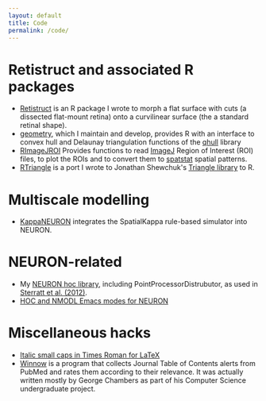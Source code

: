 ```yaml
---
layout: default
title: Code
permalink: /code/
---
```


# Retistruct and associated R packages

* [Retistruct](http://retistruct.r-forge.r-project.org/) is an R
  package I wrote to morph a flat surface with cuts (a dissected
  flat-mount retina) onto a curvilinear surface (the a standard
  retinal shape). 
* [geometry](http://geometry.r-forge.r-project.org/), which I maintain
  and develop, provides R with an interface to convex hull and
  Delaunay triangulation functions of the [qhull](http://www.qhull.org) library
* [RImageJROI](https://cran.r-project.org/web/packages/RImageJROI/index.html)
  Provides functions to read [ImageJ](http://imagej.nih.gov/ij/)
  Region of Interest (ROI) files, to plot the ROIs and to convert them
  to [spatstat](http://spatstat.org/) spatial patterns.
* [RTriangle](https://cran.r-project.org/web/packages/RTriangle/index.html)
  is a port I wrote to Jonathan Shewchuk's [Triangle library](http://www.cs.cmu.edu/~quake/triangle.html) to R.

# Multiscale modelling

* [KappaNEURON](https://github.com/davidcsterratt/KappaNEURON)
  integrates the SpatialKappa rule-based simulator into NEURON.

# NEURON-related

* My [NEURON hoc library](https://github.com/davidcsterratt/dcs-hoc),
  including PointProcessorDistrubutor, as used in [Sterratt et
  al. (2012)](/pubs#SterEtal12spin).
* [HOC and NMODL Emacs modes for NEURON](https://github.com/davidcsterratt/neuron-emacs)

# Miscellaneous hacks

* [Italic small caps in Times Roman for LaTeX](https://github.com/davidcsterratt/latex-times-itsc) 
* [Winnow](http://winnow.sourceforge.net/) is a program that collects
  Journal Table of Contents alerts from PubMed and rates them
  according to their relevance. It was actually written mostly by
  George Chambers as part of his Computer Science undergraduate
  project.

<!--  LocalWords:  permalink Retistruct qhull RImageJROI ImageJ ROIs
 -->
<!--  LocalWords:  spatstat RTriangle Shewchuk's KappaNEURON hoc
 -->
<!--  LocalWords:  SpatialKappa PointProcessorDistrubutor Sterratt
 -->
<!--  LocalWords:  baseurl SterEtal NMODL LaTeX PubMed
 -->
